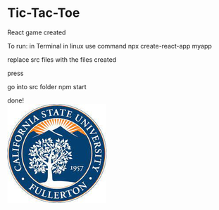 # Tic-Tac-Toe
React game created

To run:
in Terminal in linux use command
npx create-react-app myapp

replace src files with the files created

press

go into src folder
npm start

done!  
![grab-landing-page](https://github.com/nickayson/nickayson/blob/main/download.jpg)
